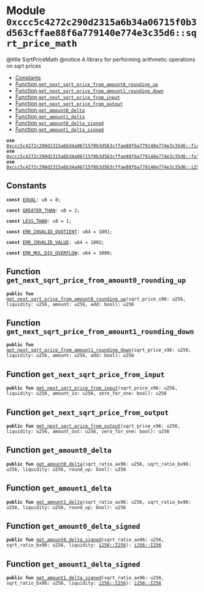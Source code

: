 
<a id="0xccc5c4272c290d2315a6b34a06715f0b3d563cffae88f6a779140e774e3c35d6_sqrt_price_math"></a>

# Module `0xccc5c4272c290d2315a6b34a06715f0b3d563cffae88f6a779140e774e3c35d6::sqrt_price_math`

@title SqrtPriceMath
@notice A library for performing arithmetic operations on sqrt prices


-  [Constants](#@Constants_0)
-  [Function `get_next_sqrt_price_from_amount0_rounding_up`](#0xccc5c4272c290d2315a6b34a06715f0b3d563cffae88f6a779140e774e3c35d6_sqrt_price_math_get_next_sqrt_price_from_amount0_rounding_up)
-  [Function `get_next_sqrt_price_from_amount1_rounding_down`](#0xccc5c4272c290d2315a6b34a06715f0b3d563cffae88f6a779140e774e3c35d6_sqrt_price_math_get_next_sqrt_price_from_amount1_rounding_down)
-  [Function `get_next_sqrt_price_from_input`](#0xccc5c4272c290d2315a6b34a06715f0b3d563cffae88f6a779140e774e3c35d6_sqrt_price_math_get_next_sqrt_price_from_input)
-  [Function `get_next_sqrt_price_from_output`](#0xccc5c4272c290d2315a6b34a06715f0b3d563cffae88f6a779140e774e3c35d6_sqrt_price_math_get_next_sqrt_price_from_output)
-  [Function `get_amount0_delta`](#0xccc5c4272c290d2315a6b34a06715f0b3d563cffae88f6a779140e774e3c35d6_sqrt_price_math_get_amount0_delta)
-  [Function `get_amount1_delta`](#0xccc5c4272c290d2315a6b34a06715f0b3d563cffae88f6a779140e774e3c35d6_sqrt_price_math_get_amount1_delta)
-  [Function `get_amount0_delta_signed`](#0xccc5c4272c290d2315a6b34a06715f0b3d563cffae88f6a779140e774e3c35d6_sqrt_price_math_get_amount0_delta_signed)
-  [Function `get_amount1_delta_signed`](#0xccc5c4272c290d2315a6b34a06715f0b3d563cffae88f6a779140e774e3c35d6_sqrt_price_math_get_amount1_delta_signed)


<pre><code><b>use</b> <a href="fixedpoint96.md#0xccc5c4272c290d2315a6b34a06715f0b3d563cffae88f6a779140e774e3c35d6_fixedpoint96">0xccc5c4272c290d2315a6b34a06715f0b3d563cffae88f6a779140e774e3c35d6::fixedpoint96</a>;
<b>use</b> <a href="fullmath.md#0xccc5c4272c290d2315a6b34a06715f0b3d563cffae88f6a779140e774e3c35d6_fullmath">0xccc5c4272c290d2315a6b34a06715f0b3d563cffae88f6a779140e774e3c35d6::fullmath</a>;
<b>use</b> <a href="i256.md#0xccc5c4272c290d2315a6b34a06715f0b3d563cffae88f6a779140e774e3c35d6_i256">0xccc5c4272c290d2315a6b34a06715f0b3d563cffae88f6a779140e774e3c35d6::i256</a>;
</code></pre>



<a id="@Constants_0"></a>

## Constants


<a id="0xccc5c4272c290d2315a6b34a06715f0b3d563cffae88f6a779140e774e3c35d6_sqrt_price_math_EQUAL"></a>



<pre><code><b>const</b> <a href="sqrt_price_math.md#0xccc5c4272c290d2315a6b34a06715f0b3d563cffae88f6a779140e774e3c35d6_sqrt_price_math_EQUAL">EQUAL</a>: u8 = 0;
</code></pre>



<a id="0xccc5c4272c290d2315a6b34a06715f0b3d563cffae88f6a779140e774e3c35d6_sqrt_price_math_GREATER_THAN"></a>



<pre><code><b>const</b> <a href="sqrt_price_math.md#0xccc5c4272c290d2315a6b34a06715f0b3d563cffae88f6a779140e774e3c35d6_sqrt_price_math_GREATER_THAN">GREATER_THAN</a>: u8 = 2;
</code></pre>



<a id="0xccc5c4272c290d2315a6b34a06715f0b3d563cffae88f6a779140e774e3c35d6_sqrt_price_math_LESS_THAN"></a>



<pre><code><b>const</b> <a href="sqrt_price_math.md#0xccc5c4272c290d2315a6b34a06715f0b3d563cffae88f6a779140e774e3c35d6_sqrt_price_math_LESS_THAN">LESS_THAN</a>: u8 = 1;
</code></pre>



<a id="0xccc5c4272c290d2315a6b34a06715f0b3d563cffae88f6a779140e774e3c35d6_sqrt_price_math_ERR_INVALID_QUOTIENT"></a>



<pre><code><b>const</b> <a href="sqrt_price_math.md#0xccc5c4272c290d2315a6b34a06715f0b3d563cffae88f6a779140e774e3c35d6_sqrt_price_math_ERR_INVALID_QUOTIENT">ERR_INVALID_QUOTIENT</a>: u64 = 1001;
</code></pre>



<a id="0xccc5c4272c290d2315a6b34a06715f0b3d563cffae88f6a779140e774e3c35d6_sqrt_price_math_ERR_INVALID_VALUE"></a>



<pre><code><b>const</b> <a href="sqrt_price_math.md#0xccc5c4272c290d2315a6b34a06715f0b3d563cffae88f6a779140e774e3c35d6_sqrt_price_math_ERR_INVALID_VALUE">ERR_INVALID_VALUE</a>: u64 = 1002;
</code></pre>



<a id="0xccc5c4272c290d2315a6b34a06715f0b3d563cffae88f6a779140e774e3c35d6_sqrt_price_math_ERR_MUL_DIV_OVERFLOW"></a>



<pre><code><b>const</b> <a href="sqrt_price_math.md#0xccc5c4272c290d2315a6b34a06715f0b3d563cffae88f6a779140e774e3c35d6_sqrt_price_math_ERR_MUL_DIV_OVERFLOW">ERR_MUL_DIV_OVERFLOW</a>: u64 = 1000;
</code></pre>



<a id="0xccc5c4272c290d2315a6b34a06715f0b3d563cffae88f6a779140e774e3c35d6_sqrt_price_math_get_next_sqrt_price_from_amount0_rounding_up"></a>

## Function `get_next_sqrt_price_from_amount0_rounding_up`



<pre><code><b>public</b> <b>fun</b> <a href="sqrt_price_math.md#0xccc5c4272c290d2315a6b34a06715f0b3d563cffae88f6a779140e774e3c35d6_sqrt_price_math_get_next_sqrt_price_from_amount0_rounding_up">get_next_sqrt_price_from_amount0_rounding_up</a>(sqrt_price_x96: u256, liquidity: u256, amount: u256, add: bool): u256
</code></pre>



<a id="0xccc5c4272c290d2315a6b34a06715f0b3d563cffae88f6a779140e774e3c35d6_sqrt_price_math_get_next_sqrt_price_from_amount1_rounding_down"></a>

## Function `get_next_sqrt_price_from_amount1_rounding_down`



<pre><code><b>public</b> <b>fun</b> <a href="sqrt_price_math.md#0xccc5c4272c290d2315a6b34a06715f0b3d563cffae88f6a779140e774e3c35d6_sqrt_price_math_get_next_sqrt_price_from_amount1_rounding_down">get_next_sqrt_price_from_amount1_rounding_down</a>(sqrt_price_x96: u256, liquidity: u256, amount: u256, add: bool): u256
</code></pre>



<a id="0xccc5c4272c290d2315a6b34a06715f0b3d563cffae88f6a779140e774e3c35d6_sqrt_price_math_get_next_sqrt_price_from_input"></a>

## Function `get_next_sqrt_price_from_input`



<pre><code><b>public</b> <b>fun</b> <a href="sqrt_price_math.md#0xccc5c4272c290d2315a6b34a06715f0b3d563cffae88f6a779140e774e3c35d6_sqrt_price_math_get_next_sqrt_price_from_input">get_next_sqrt_price_from_input</a>(sqrt_price_x96: u256, liquidity: u256, amount_in: u256, zero_for_one: bool): u256
</code></pre>



<a id="0xccc5c4272c290d2315a6b34a06715f0b3d563cffae88f6a779140e774e3c35d6_sqrt_price_math_get_next_sqrt_price_from_output"></a>

## Function `get_next_sqrt_price_from_output`



<pre><code><b>public</b> <b>fun</b> <a href="sqrt_price_math.md#0xccc5c4272c290d2315a6b34a06715f0b3d563cffae88f6a779140e774e3c35d6_sqrt_price_math_get_next_sqrt_price_from_output">get_next_sqrt_price_from_output</a>(sqrt_price_x96: u256, liquidity: u256, amount_out: u256, zero_for_one: bool): u256
</code></pre>



<a id="0xccc5c4272c290d2315a6b34a06715f0b3d563cffae88f6a779140e774e3c35d6_sqrt_price_math_get_amount0_delta"></a>

## Function `get_amount0_delta`



<pre><code><b>public</b> <b>fun</b> <a href="sqrt_price_math.md#0xccc5c4272c290d2315a6b34a06715f0b3d563cffae88f6a779140e774e3c35d6_sqrt_price_math_get_amount0_delta">get_amount0_delta</a>(sqrt_ratio_ax96: u256, sqrt_ratio_bx96: u256, liquidity: u256, round_up: bool): u256
</code></pre>



<a id="0xccc5c4272c290d2315a6b34a06715f0b3d563cffae88f6a779140e774e3c35d6_sqrt_price_math_get_amount1_delta"></a>

## Function `get_amount1_delta`



<pre><code><b>public</b> <b>fun</b> <a href="sqrt_price_math.md#0xccc5c4272c290d2315a6b34a06715f0b3d563cffae88f6a779140e774e3c35d6_sqrt_price_math_get_amount1_delta">get_amount1_delta</a>(sqrt_ratio_ax96: u256, sqrt_ratio_bx96: u256, liquidity: u256, round_up: bool): u256
</code></pre>



<a id="0xccc5c4272c290d2315a6b34a06715f0b3d563cffae88f6a779140e774e3c35d6_sqrt_price_math_get_amount0_delta_signed"></a>

## Function `get_amount0_delta_signed`



<pre><code><b>public</b> <b>fun</b> <a href="sqrt_price_math.md#0xccc5c4272c290d2315a6b34a06715f0b3d563cffae88f6a779140e774e3c35d6_sqrt_price_math_get_amount0_delta_signed">get_amount0_delta_signed</a>(sqrt_ratio_ax96: u256, sqrt_ratio_bx96: u256, liquidity: <a href="i256.md#0xccc5c4272c290d2315a6b34a06715f0b3d563cffae88f6a779140e774e3c35d6_i256_I256">i256::I256</a>): <a href="i256.md#0xccc5c4272c290d2315a6b34a06715f0b3d563cffae88f6a779140e774e3c35d6_i256_I256">i256::I256</a>
</code></pre>



<a id="0xccc5c4272c290d2315a6b34a06715f0b3d563cffae88f6a779140e774e3c35d6_sqrt_price_math_get_amount1_delta_signed"></a>

## Function `get_amount1_delta_signed`



<pre><code><b>public</b> <b>fun</b> <a href="sqrt_price_math.md#0xccc5c4272c290d2315a6b34a06715f0b3d563cffae88f6a779140e774e3c35d6_sqrt_price_math_get_amount1_delta_signed">get_amount1_delta_signed</a>(sqrt_ratio_ax96: u256, sqrt_ratio_bx96: u256, liquidity: <a href="i256.md#0xccc5c4272c290d2315a6b34a06715f0b3d563cffae88f6a779140e774e3c35d6_i256_I256">i256::I256</a>): <a href="i256.md#0xccc5c4272c290d2315a6b34a06715f0b3d563cffae88f6a779140e774e3c35d6_i256_I256">i256::I256</a>
</code></pre>
